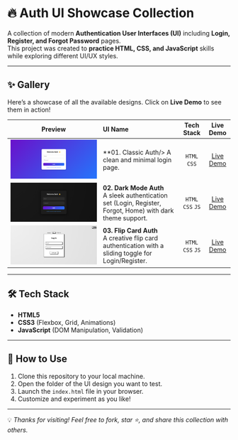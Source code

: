 # 🔥 Auth UI Showcase Collection

A collection of modern **Authentication User Interfaces (UI)** including **Login, Register, and Forgot Password** pages.  
This project was created to **practice HTML, CSS, and JavaScript** skills while exploring different UI/UX styles.  

---

## ✨ Gallery

Here’s a showcase of all the available designs. Click on **Live Demo** to see them in action!

| Preview | UI Name | Tech Stack | Live Demo |
| :---: | :--- | :---: | :---: |
| ![Classic Auth](./01-classic-auth/screenshot.png) | **01. Classic Auth/> A clean and minimal login page. | `HTML` `CSS` | [Live Demo](https://tuandatcoder.github.io/auth-ui-collection/01-classic-auth/) |
| ![Dark Mode Auth](./02-dark-mode-auth/screenshot.png) | **02. Dark Mode Auth** <br/> A sleek authentication set (Login, Register, Forgot, Home) with dark theme support. | `HTML` `CSS` `JS` | [Live Demo](https://tuandatcoder.github.io/auth-ui-collection/02-dark-mode-auth/) |
| ![Flip Card Auth](./03-flip-card-auth/screenshot.png) | **03. Flip Card Auth** <br/> A creative flip card authentication with a sliding toggle for Login/Register. | `HTML` `CSS` `JS` | [Live Demo](https://tuandatcoder.github.io/auth-ui-collection/03-flip-card-auth/) |

---

## 🛠️ Tech Stack

- **HTML5**
- **CSS3** (Flexbox, Grid, Animations)
- **JavaScript** (DOM Manipulation, Validation)

---

## 🚀 How to Use

1. Clone this repository to your local machine.
2. Open the folder of the UI design you want to test.
3. Launch the `index.html` file in your browser.
4. Customize and experiment as you like!

---

💡 *Thanks for visiting! Feel free to fork, star ⭐, and share this collection with others.*